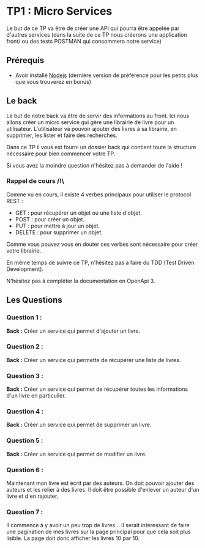 # TP1 : Micro Services

Le but de ce TP va être de créer une API qui pourra être appelée par d'autres services (dans la suite de ce TP nous créerons une application front/ ou des tests POSTMAN qui consommera notre service)

## Prérequis

- Avoir installé [Nodejs](https://nodejs.org/en/) (dernière version de préférence pour les petits plus que vous trouverez en bonus)

## Le back

Le but de notre back va être de servir des informations au front. Ici nous allons créer un micro service qui gère une librairie de livre pour un utilisateur. L'utilisateur va pouvoir ajouter des livres à sa librairie, en supprimer, les lister et faire des recherches.

Dans ce TP il vous est fourni un dossier back qui contient toute la structure nécessaire pour bien commencer votre TP.

Si vous avez la moindre question n'hésitez pas à demander de l'aide !

### Rappel de cours /!\

Comme vu en cours, il existe 4 verbes principaux pour utiliser le protocol REST :

- GET : pour récupérer un objet ou une liste d'objet.
- POST : pour créer un objet.
- PUT : pour mettre à jour un objet.
- DELETE : pour supprimer un objet.

Comme vous pouvez vous en douter ces verbes sont nécessaire pour créer votre librairie.

En même temps de suivre ce TP, n'hésitez pas à faire du TDD (Test Driven Development).

N'hésitez pas à compléter la documentation en OpenApi 3.

## Les Questions

### Question 1 :

**Back :** Créer un service qui permet d'ajouter un livre.

### Question 2 :

**Back :** Créer un service qui permette de récupérer une liste de livres.

### Question 3 :

**Back :** Créer un service qui permet de récupérer toutes les informations d'un livre en particulier.

### Question 4 :

**Back :** Créer un service qui permet de supprimer un livre.

### Question 5 :

**Back :** Créer un service qui permet de modifier un livre.

### Question 6 :

Maintenant mon livre est écrit par des auteurs. On doit pouvoir ajouter des auteurs et les relier à des livres. Il doit être possible d'enlever un auteur d'un livre et d'en rajouter.

### Question 7 :

Il commence à y avoir un peu trop de livres... Il serait intéressant de faire une pagination de mes livres sur la page principal pour que cela soit plus lisible. La page doit donc afficher les livres 10 par 10.